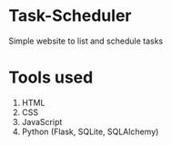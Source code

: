 # Task-Scheduler
Simple website to list and schedule tasks

# Tools used
1. HTML
2. CSS
3. JavaScript
4. Python (Flask, SQLite, SQLAlchemy)
